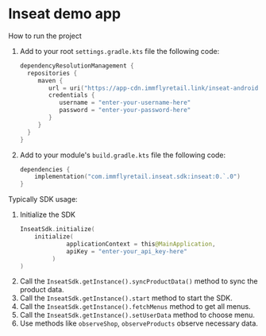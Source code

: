 # Inseat demo app

How to run the project

1. Add to your root `settings.gradle.kts` file the following code:
    ```kotlin
    dependencyResolutionManagement {
      repositories {
         maven {
            url = uri("https://app-cdn.immflyretail.link/inseat-android-sdk/")
            credentials {
               username = "enter-your-username-here"
               password = "enter-your-password-here"
            }
         } 
      }
    }
    ```
2. Add to your module's `build.gradle.kts` file the following code:
   ```kotlin
   dependencies {
       implementation("com.immflyretail.inseat.sdk:inseat:0.`.0")
   }
   ```



Typically SDK usage:

1. Initialize the SDK
   ```kotlin
   InseatSdk.initialize(
       initialize(
                applicationContext = this@MainApplication,
                apiKey = "enter-your_api_key-here"
            )
   )
   ```
2. Call the `InseatSdk.getInstance().syncProductData()` method to sync the product data.
3. Call the `InseatSdk.getInstance().start` method to start the SDK.
4. Call the `InseatSdk.getInstance().fetchMenus` method to get all menus.
5. Call the `InseatSdk.getInstance().setUserData` method to choose menu.
6. Use methods like `observeShop`, `observeProducts` observe necessary data.
